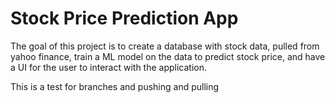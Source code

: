 # Stock Price Prediction App
The goal of this project is to create a database with stock data, pulled from yahoo finance, train a ML model on the data to predict stock price, and have a UI for the user to interact with the application.

This is a test for branches and pushing and pulling